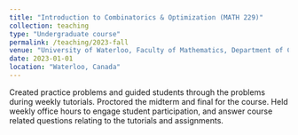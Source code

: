 ```yaml
---
title: "Introduction to Combinatorics & Optimization (MATH 229)"
collection: teaching
type: "Undergraduate course"
permalink: /teaching/2023-fall
venue: "University of Waterloo, Faculty of Mathematics, Department of Combinatorics & Optimization"
date: 2023-01-01
location: "Waterloo, Canada"
---
```


Created practice problems and guided students through the problems during weekly tutorials. Proctored the midterm and final for the course. Held weekly office hours to engage student participation, and answer course related questions relating to the tutorials and assignments. 